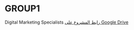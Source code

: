 # GROUP1
Digital Marketing Specialists 
[رابط المشروع على Google Drive](https://drive.google.com/your-link-here)
